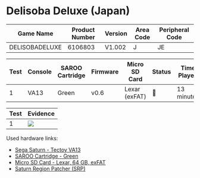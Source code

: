 # Delisoba Deluxe (Japan)

| Game Name      | Product Number | Version | Area Code | Peripheral Code |
| -------------- | -------------- | ------- | --------- | --------------- |
| DELISOBADELUXE | 6106803        | V1.002  | J         | JE              |

| Test | Console | SAROO Cartridge | Firmware | Micro SD Card | Status | Time Played |
| ---- | ------- | --------------- | -------- | ------------- | ------ | ----------- |
| 1    | VA13    | Green           | v0.6     | Lexar (exFAT) | :100:  | 13 minutes  |

| Test | Evidence                                                                                         |
| ---- | ------------------------------------------------------------------------------------------------ |
| 1    | [![](https://img.youtube.com/vi/XrmYyCvtdM8/0.jpg)](https://www.youtube.com/watch?v=XrmYyCvtdM8) |

Used hardware links:

- [Sega Saturn - Tectoy VA13](../../../../Info/Consoles/VA13/README.md)
- [SAROO Cartridge - Green](../../../../Info/Cartridges/RetroGameParadiseStore/1.32F/README.md)
- [Micro SD Card - Lexar, 64 GB, exFAT](../../../../Info/SdCards/Lexar/64GB/exfat/README.md)
- [Saturn Region Patcher (SRP)](https://segaxtreme.net/resources/saturn-region-patcher.81/download)

